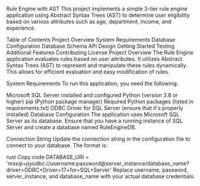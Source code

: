 Rule Engine with AST
This project implements a simple 3-tier rule engine application using Abstract Syntax Trees (AST) to determine user eligibility based on various attributes such as age, department, income, and experience.

Table of Contents
Project Overview
System Requirements
Database Configuration
Database Schema
API Design
Getting Started
Testing
Additional Features
Contributing
License
Project Overview
The Rule Engine application evaluates rules based on user attributes. It utilizes Abstract Syntax Trees (AST) to represent and manipulate these rules dynamically. This allows for efficient evaluation and easy modification of rules.

System Requirements
To run this application, you need the following:

Microsoft SQL Server installed and configured
Python (version 3.8 or higher)
pip (Python package manager)
Required Python packages (listed in requirements.txt)
ODBC Driver for SQL Server (ensure that it's properly installed)
Database Configuration
The application uses Microsoft SQL Server as its database. Ensure that you have a running instance of SQL Server and create a database named RuleEngineDB.

Connection String
Update the connection string in the configuration file to connect to your database. The format is:

rust
Copy code
DATABASE_URI = 'mssql+pyodbc://username:password@server_instance/database_name?driver=ODBC+Driver+17+for+SQL+Server'
Replace username, password, server_instance, and database_name with your actual database credentials.
